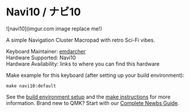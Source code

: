 # Navi10 / ナビ10

![navi10](imgur.com image replace me!)

A simple Navigation Cluster Macropad with retro Sci-Fi vibes. 

Keyboard Maintainer: [emdarcher](https://github.com/emdarcher)  
Hardware Supported: Navi10  
Hardware Availability: links to where you can find this hardware  

Make example for this keyboard (after setting up your build environment):

    make navi10:default

See the [build environment setup](https://docs.qmk.fm/#/getting_started_build_tools) and the [make instructions](https://docs.qmk.fm/#/getting_started_make_guide) for more information. Brand new to QMK? Start with our [Complete Newbs Guide](https://docs.qmk.fm/#/newbs).
